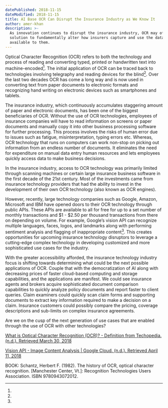 ```yaml
---
datePublished: 2018-11-15
dateModified: 2018-11-15
title: AI Base OCR Can Disrupt the Insurance Industry as We Know It
author: amer-khan
description: >-
  As innovation continues to disrupt the insurance industry, OCR may offer a
  solution to fundamentally alter how insurers capture and use the data
  available to them.
---
```


Optical Character Recognition (OCR) refers to both the technology and process of
reading and converting typed, printed or handwritten text into
machine-encoded[^1]. The initial application of OCR can be traced back to
technologies involving telegraphy and reading devices for the blind[^2]. Over
the last two decades OCR has come a long way and is now used in converting text
from paper documents to electronic formats and recognizing hand writing on
electronic devices such as smartphones and tablets.

The insurance industry, which continuously accumulates staggering amount of
paper and electronic documents, has been one of the biggest beneficiaries of
OCR. Without the use of OCR technologies, employees of insurance companies will
have to read information on screens or paper documents and manually copy it into
other business processing software for further processing. This process involves
the risks of human error due to issues such as fatigue, misinterpretation,
typing errors etc. Whereas, OCR technology that runs on computers can work
non-stop on picking out information from an endless number of documents. It
eliminates the need for expenditure on manual data entry human resources and
lets employees quickly access data to make business decisions.

In the insurance industry, access to OCR technology was primarily limited
through scanning machines or certain large insurance business software in the
first decade of the 21st century. Most of the investments came from insurance
technology providers that had the ability to invest in the development of their
own OCR technology (also known as OCR engines).

However, recently, large technology companies such as Google, Amazon, Microsoft
and IBM have opened doors to their OCR technology through public APIs. These
APIs are available to all for free for up to a set number of monthly
transactions and $1 - $2.50 per thousand transactions from there on depending on
volume. For example, Google’s vision API can recognize multiple languages,
faces, logos, and landmarks along with performing sentiment analysis and
flagging of inappropriate content[^3]. This creates opportunities for upcoming
insurance technology disruptors to leverage a cutting-edge complex technology in
developing customized and more sophisticated use cases for the industry.

With the greater accessibility afforded, the insurance technology industry focus
is shifting towards determining what could be the next possible applications of
OCR. Couple that with the democratization of AI along with decreasing prices of
faster cloud-based computing and storage capabilities, and the applications are
manifest. We could see insurance agents and brokers acquire sophisticated
document comparison capabilities to quickly analyze policy documents and report
faster to client queries. Claim examiners could quickly scan claim forms and
supporting documents to extract key information required to make a decision on a
claim. Insurance customers could possibly compare the pricing, coverage
descriptions and sub-limits on complex insurance agreements.

Are we on the cusp of the next generation of use cases that are enabled through
the use of OCR with other technologies?

[^1]:
  [What is Optical Character Recognition (OCR)? - Definition from Techopedia. (n.d.). Retrieved March 30, 2018](https://www.techopedia.com/definition/31623/optical-character-recognition-ocr)

[^2]:
  [Vision API - Image Content Analysis | Google Cloud. (n.d.). Retrieved April 11, 2018](https://cloud.google.com/vision/)

[^3]:
  BOOK: Schantz, Herbert F. (1982). The history of OCR, optical character
  recognition. [Manchester Center, Vt.]: Recognition Technologies Users
  Association. ISBN 9780943072012.
